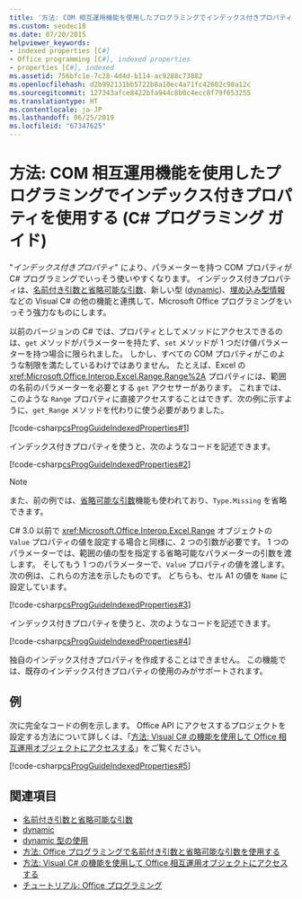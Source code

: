 ```yaml
---
title: '方法: COM 相互運用機能を使用したプログラミングでインデックス付きプロパティを使用する - C# プログラミング ガイド'
ms.custom: seodec18
ms.date: 07/20/2015
helpviewer_keywords:
- indexed properties [C#]
- Office programming [C#], indexed properties
- properties [C#], indexed
ms.assetid: 756bfc1e-7c28-4d4d-b114-ac9288c73882
ms.openlocfilehash: d2b992131bb5722b8a10ec4a71fc42602c98a12c
ms.sourcegitcommit: 127343afce8422bfa944c8b0c4ecc8f79f653255
ms.translationtype: HT
ms.contentlocale: ja-JP
ms.lasthandoff: 06/25/2019
ms.locfileid: "67347625"
---
```

# <a name="how-to-use-indexed-properties-in-com-interop-programming-c-programming-guide"></a>方法: COM 相互運用機能を使用したプログラミングでインデックス付きプロパティを使用する (C# プログラミング ガイド)
"*インデックス付きプロパティ*" により、パラメーターを持つ COM プロパティが C# プログラミングでいっそう使いやすくなります。 インデックス付きプロパティは、[名前付き引数と省略可能な引数](../../../csharp/programming-guide/classes-and-structs/named-and-optional-arguments.md)、新しい型 ([dynamic](../../../csharp/language-reference/keywords/dynamic.md))、[埋め込み型情報](../../../csharp/programming-guide/concepts/assemblies-gac/walkthrough-embedding-types-from-managed-assemblies-in-visual-studio.md)などの Visual C# の他の機能と連携して、Microsoft Office プログラミングをいっそう強力なものにします。  
  
 以前のバージョンの C# では、プロパティとしてメソッドにアクセスできるのは、`get` メソッドがパラメーターを持たず、`set` メソッドが 1 つだけ値パラメーターを持つ場合に限られました。 しかし、すべての COM プロパティがこのような制限を満たしているわけではありません。 たとえば、Excel の <xref:Microsoft.Office.Interop.Excel.Range.Range%2A> プロパティには、範囲の名前のパラメーターを必要とする `get` アクセサーがあります。 これまでは、このような `Range` プロパティに直接アクセスすることはできず、次の例に示すように、`get_Range` メソッドを代わりに使う必要がありました。  
  
 [!code-csharp[csProgGuideIndexedProperties#1](~/samples/snippets/csharp/VS_Snippets_VBCSharp/csprogguideindexedproperties/cs/program.cs#1)]  
  
 インデックス付きプロパティを使うと、次のようなコードを記述できます。  
  
 [!code-csharp[csProgGuideIndexedProperties#2](~/samples/snippets/csharp/VS_Snippets_VBCSharp/csprogguideindexedproperties/cs/program.cs#2)]  
  
> [!NOTE]
>  また、前の例では、[省略可能な引数](../../../csharp/programming-guide/classes-and-structs/named-and-optional-arguments.md)機能も使われており、`Type.Missing` を省略できます。  
  
 C# 3.0 以前で <xref:Microsoft.Office.Interop.Excel.Range> オブジェクトの `Value` プロパティの値を設定する場合と同様に、2 つの引数が必要です。 1 つのパラメーターでは、範囲の値の型を指定する省略可能なパラメーターの引数を渡します。 そしてもう 1 つのパラメーターで、`Value` プロパティの値を渡します。 次の例は、これらの方法を示したものです。 どちらも、セル A1 の値を `Name` に設定しています。
  
 [!code-csharp[csProgGuideIndexedProperties#3](~/samples/snippets/csharp/VS_Snippets_VBCSharp/csprogguideindexedproperties/cs/program.cs#3)]  
  
 インデックス付きプロパティを使うと、次のようなコードを記述できます。  
  
 [!code-csharp[csProgGuideIndexedProperties#4](~/samples/snippets/csharp/VS_Snippets_VBCSharp/csprogguideindexedproperties/cs/program.cs#4)]  
  
 独自のインデックス付きプロパティを作成することはできません。 この機能では、既存のインデックス付きプロパティの使用のみがサポートされます。  
  
## <a name="example"></a>例  
 次に完全なコードの例を示します。 Office API にアクセスするプロジェクトを設定する方法について詳しくは、「[方法: Visual C# の機能を使用して Office 相互運用オブジェクトにアクセスする](../../../csharp/programming-guide/interop/how-to-access-office-onterop-objects.md)」をご覧ください。  
  
 [!code-csharp[csProgGuideIndexedProperties#5](~/samples/snippets/csharp/VS_Snippets_VBCSharp/csprogguideindexedproperties/cs/program.cs#5)]  
  
## <a name="see-also"></a>関連項目

- [名前付き引数と省略可能な引数](../../../csharp/programming-guide/classes-and-structs/named-and-optional-arguments.md)
- [dynamic](../../../csharp/language-reference/keywords/dynamic.md)
- [dynamic 型の使用](../../../csharp/programming-guide/types/using-type-dynamic.md)
- [方法: Office プログラミングで名前付き引数と省略可能な引数を使用する](../../../csharp/programming-guide/classes-and-structs/how-to-use-named-and-optional-arguments-in-office-programming.md)
- [方法: Visual C# の機能を使用して Office 相互運用オブジェクトにアクセスする](../../../csharp/programming-guide/interop/how-to-access-office-onterop-objects.md)
- [チュートリアル: Office プログラミング](../../../csharp/programming-guide/interop/walkthrough-office-programming.md)
